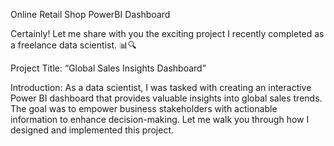 Online Retail Shop PowerBI Dashboard


Certainly! Let me share with you the exciting project I recently completed as a freelance data scientist. 📊🔍

Project Title: “Global Sales Insights Dashboard”

Introduction: As a data scientist, I was tasked with creating an interactive Power BI dashboard that provides valuable insights into global sales trends. The goal was to empower business stakeholders with actionable information to enhance decision-making. Let me walk you through how I designed and implemented this project.


